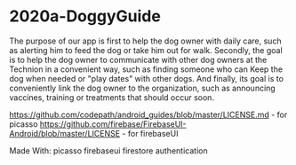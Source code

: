 # 2020a-DoggyGuide



The purpose of our app is first to help the dog owner with daily care,
such as alerting him to feed the dog or take him out for walk.
Secondly, the goal is to help the dog owner to communicate with other dog owners
at the Technion in a convenient way,
such as finding someone who can Keep the dog when needed or "play dates" with other dogs.
And finally, its goal is to conveniently link the dog owner to the organization,
such as announcing vaccines, training or treatments that should occur soon.



https://github.com/codepath/android_guides/blob/master/LICENSE.md - for picasso
https://github.com/firebase/FirebaseUI-Android/blob/master/LICENSE - for firebaseUI

Made With:
  picasso
  firebaseui
  firestore
  authentication
